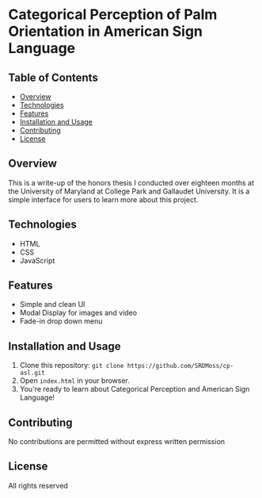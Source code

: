 # Categorical Perception of Palm Orientation in American Sign Language 

## Table of Contents

- [Overview](#overview)
- [Technologies](#technologies)
- [Features](#features)
- [Installation and Usage](#installation-and-usage)
- [Contributing](#contributing)
- [License](#license)

## Overview

This is a write-up of the honors thesis I conducted over eighteen months at the University of Maryland at College Park and Gallaudet University. It is a simple interface for users to learn more about this project.
## Technologies

- HTML
- CSS
- JavaScript

## Features

- Simple and clean UI
- Modal Display for images and video
- Fade-in drop down menu

## Installation and Usage

1. Clone this repository: `git clone https://github.com/SRDMoss/cp-asl.git`
2. Open `index.html` in your browser.
3. You're ready to learn about Categorical Perception and American Sign Language!

## Contributing

No contributions are permitted without express written permission

## License

All rights reserved
